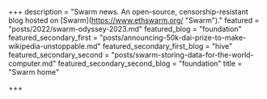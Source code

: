 +++
description = "Swarm news. An open-source, censorship-resistant blog hosted on [Swarm](https://www.ethswarm.org/ \"Swarm\")."
featured = "posts/2022/swarm-odyssey-2023.md"
featured_blog = "foundation"
featured_secondary_first = "posts/announcing-50k-dai-prize-to-make-wikipedia-unstoppable.md"
featured_secondary_first_blog = "hive"
featured_secondary_second = "posts/swarm-storing-data-for-the-world-computer.md"
featured_secondary_second_blog = "foundation"
title = "Swarm home"

+++
